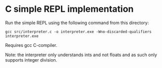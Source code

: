 # C simple REPL implementation

Run the simple REPL using the following command from this directory:

```
gcc src/interpreter.c -o interpreter.exe -Wno-discarded-qualifiers
interpreter.exe
```

Requires gcc C-compiler.

Note: the interpreter only understands ints and not floats and as such only supports integer division.
